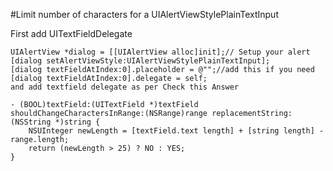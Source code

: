 #Limit number of characters for a UIAlertViewStylePlainTextInput

First add UITextFieldDelegate

	UIAlertView *dialog = [[UIAlertView alloc]init];// Setup your alert 
	[dialog setAlertViewStyle:UIAlertViewStylePlainTextInput];
	[dialog textFieldAtIndex:0].placeholder = @"";//add this if you need
	[dialog textFieldAtIndex:0].delegate = self;
	and add textfield delegate as per Check this Answer
	
	- (BOOL)textField:(UITextField *)textField shouldChangeCharactersInRange:(NSRange)range replacementString:(NSString *)string {
	    NSUInteger newLength = [textField.text length] + [string length] - range.length;
	    return (newLength > 25) ? NO : YES;
	}